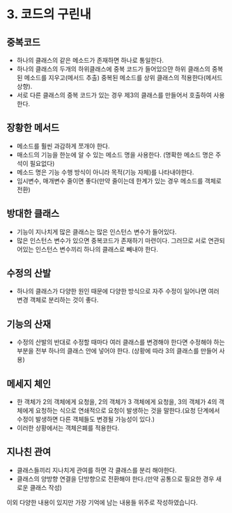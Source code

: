 # 3. 코드의 구린내

## 중복코드
- 하나의 클래스의 같은 메소드가 존재하면 하나로 통일한다.  
- 하나의 클래스의 두개의 하위클래스에 중복 코드가 들어있으먄 하위 클래스의 중복된 메소드를 지우고(메서드 추출) 중복된 메소드를 상위 클래스의 적용한다(메서드 상향).  
- 서로 다른 클래스의 중복 코드가 있는 경우 제3의 클래스를 만들어서 호출하여 사용한다.

## 장황한 메서드
- 메소드를 훨씬 과감하게 쪼개야 한다.
- 매소드의 기능을 한눈에 알 수 있는 메소드 명을 사용한다. (명확한 메소드 명은 주석이 필요없다)  
- 메소드 명은 기능 수행 방식이 아니라 목적(기능 자체)를 나타내야한다.  
- 임시변수, 매개변수 줄이면 좋다(만약 줄이는데 한계가 있는 경우 메소드를 객체로 전환)

## 방대한 클래스
- 기능이 지나치게 많은 클래스는 많은 인스턴스 변수가 들어있다.
- 많은 인스턴스 변수가 있으면 중복코드가 존재하기 마련이다. 그러므로 서로 연관되어있는 인스턴스 변수끼리 하나의 클래스로 빼내야 한다.

## 수정의 산발
- 하나의 클래스가 다양한 원인 때문에 다양한 방식으로 자주 수정이 일어나면 여러 변경 객체로 분리하는 것이 좋다.

## 기능의 산재
- 수정의 산발의 반대로 수정할 때마다 여러 클래스를 변경해야 한다면 수정해야 하는 부분을 전부 하나의 클래스 안에 넣어야 한다. (상황에 따라 3의 클래스를 만들어 사용)

## 메세지 체인
- 한 객체가 2의 객체에게 요청을, 2의 객체가 3 객체에게 요청을, 3의 객체가 4의 객체에게 요청하는 식으로 연쇄적으로 요청이 발생하는 것을 말한다.(요청 단계에서 수정이 발생하면 다른 객체들도 변경될 가능성이 있다.)  
- 이러한 상황에서는 객체은폐를 적용한다.  

## 지나친 관여
- 클래스들끼리 지나치게 관여를 하면 각 클래스를 분리 해야한다.
- 클래스의 양방향 연결을 단방향으로 전환해야 한다.(만약 공통으로 필요한 경우 새로운 클래스 작성)  


이외 다양한 내용이 있지만 가장 기억에 남는 내용들 위주로 작성하였습니다.